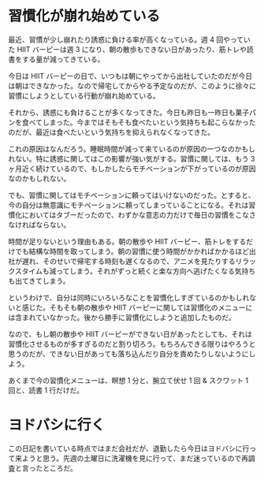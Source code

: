 # 習慣化が崩れ始めている
最近、習慣が少し崩れたり誘惑に負ける率が高くなっている。週 4 回やっていた HIIT バーピーは週 3 になり、朝の散歩もできない日があったり、筋トレや読書をする量が減ってきている。

今日は HIIT バーピーの日で、いつもは朝にやってから出社していたのだが今日は朝はできなかった。なので帰宅してからやる予定なのだが、このように徐々に習慣にしようとしている行動が崩れ始めている。

それから、誘惑にも負けることが多くなってきた。今日も昨日も一昨日も菓子パンを食べてしまった。今まではそもそも食べたいという気持ちも起こらなかったのだが、最近は食べたいという気持ちを抑えられなくなってきた。

これの原因はなんだろう。睡眠時間が減って来ているのが原因の一つなのかもしれない。特に誘惑に関してはこの影響が強い気がする。習慣に関しては、もう 3 ヶ月近く続けているので、もしかしたらモチベーションが下がっているのが原因なのかもしれない。

でも、習慣に関してはモチベーションに頼ってはいけないのだった。とすると、今の自分は無意識にモチベーションに頼ってしまっていることになる。それは習慣化においてはタブーだったので、わずかな意志の力だけで毎日の習慣をこなさなければならない。

時間が足りないという理由もある。朝の散歩や HIIT バーピー、筋トレをするだけでも結構な時間を取ってしまう。朝の習慣に使う時間がかかればかかるほど出社が遅れ、そのせいで帰宅する時刻も遅くなるので、アニメを見たりするリラックスタイムも減ってしまう。それがずっと続くと楽な方向へ逃げたくなる気持ちも出てきてしまう。

というわけで、自分は同時にいろいろなことを習慣化しすぎているのかもしれないと感じた。そもそも朝の散歩や HIIT バーピーに関しては習慣化のメニューには含まれていなかった。後から勝手に習慣化にしようと追加したものだ。

なので、もし朝の散歩や HIIT バーピーができない日があったとしても、それは習慣化させるものが多すぎるのだと割り切ろう。もちろんできる限りはやろうと思うのだが、できない日があっても落ち込んだり自分を責めたりしないようにしよう。

あくまで今の習慣化メニューは、瞑想 1 分と、腕立て伏せ 1 回 & スクワット 1 回と、読書 1 行だけだ。

# ヨドバシに行く
この日記を書いている時点ではまだ会社だが、退勤したら今日はヨドバシに行って来ようと思う。先週の土曜日に洗濯機を見に行って、まだ迷っているので再調査と言ったところだ。
